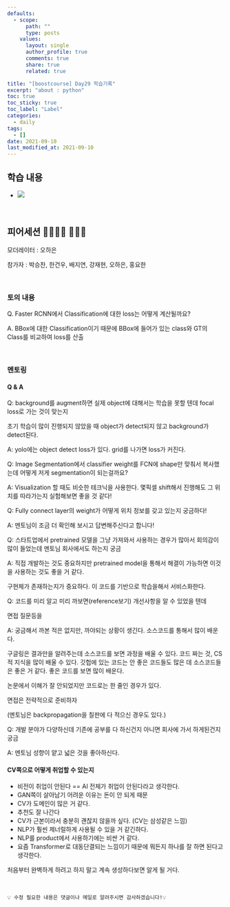 ```yaml
---
defaults:
  - scope:
      path: ""
      type: posts
    values:
      layout: single
      author_profile: true
      comments: true
      share: true
      related: true

title: "[boostcourse] Day29 학습기록"
excerpt: "about : python"
toc: true
toc_sticky: true
toc_label: "Label"
categories:
  - daily
tags:
  - []
date: 2021-09-10
last_modified_at: 2021-09-10
---
```


## 학습 내용

- <a href="https://hongsusoo.github.io/ai/objectdetection_model"><img src="https://img.shields.io/badge/-object detection-red"/></a>

<br>

## 피어세션 👨‍👨‍👦‍👦 👨‍👨‍👦

모더레이터 : 오하은

참가자 : 박승찬, 한건우, 배지연, 강재현, 오하은, 홍요한

<br>

### 토의 내용

Q. Faster RCNN에서 Classification에 대한 loss는 어떻게 계산될까요?

A. BBox에 대한 Classification이기 때문에 BBox에 들어가 있는 class와 GT의 Class를 비교하여 loss를 산출

<br>

### 멘토링

#### Q & A

Q: background를 augment하면 실제 object에 대해서는 학습을 못할 텐데 focal loss로 가는 것이 맞는지

초기 학습이 많이 진행되지 않았을 때 object가 detect되지 않고 background가 detect된다. 

A: yolo에는 object detect loss가 있다. grid를 나가면 loss가 커진다.

Q: Image Segmentation에서 classifier weight를 FCN에 shape만 맞춰서 복사했는데 어떻게 저게 segmentation이 되는걸까요?

A: Visualization 할 때도 비슷한 테크닉을 사용한다. 몇픽셀 shift해서 진행해도 그 위치를 따라가는지 실험해보면 좋을 것 같다!

Q: Fully connect layer의 weight가 어떻게 위치 정보를 갖고 있는지 궁금하다!

A: 멘토님이 조금 더 확인해 보시고 답변해주신다고 합니다!

Q: 스타트업에서 pretrained 모델을 그냥 가져와서 사용하는 경우가 많아서 회의감이 많이 들었는데 멘토님 회사에서도 하는지 궁금

A: 직접 개발하는 것도 중요하지만 pretrained model을 통해서 해결이 가능하면 이것을 사용하는 것도 좋을 거 같다. 

구현체가 존재하는지가 중요하다. 이 코드를 기반으로 학습을해서 서비스화한다.

Q: 코드를 미리 알고 미리 까보면(reference보기) 개선사항을 알 수 있었을 텐데

면접 질문등을 

A: 궁금해서 까본 적은 없지만, 까야되는 상황이 생긴다. 소스코드를 통해서 많이 배운다.

구글링은 결과만을 알려주는데 소스코드를 보면 과정을 배울 수 있다. 코드 짜는 것, CS적 지식을 많이 배울 수 있다. 깃헙에 있는 코드는 안 좋은 코드들도 많은 데 소스코드들은 좋은 거 같다. 좋은 코드를 보면 많이 배운다.

논문에서 이해가 잘 안되었지만 코드로는 한 줄인 경우가 있다. 

면접은 전략적으로 준비하자

(멘토님은 backpropagation을 칠판에 다 적으신 경우도 있다.)

Q: 개발 분야가 다양하신데 기존에 공부를 다 하신건지 아니면 회사에 가서 하게된건지 궁금

A: 멘토님 성향이 얕고 넓은 것을 좋아하신다.


#### CV쪽으로 어떻게 취업할 수 있는지

- 비전이 취업이 안된다 == AI 전체가 취업이 안된다라고 생각한다.
- GAN쪽이 살아남기 어려운 이유는 돈이 안 되게 때문
- CV가 도메인이 많은 거 같다.
- 추천도 잘 나간다
- CV가 근본이라서 충분히 괜찮지 않을까 싶다. (CV는 삼성같은 느낌)
- NLP가 훨씬 제너럴하게 사용될 수 있을 거 같긴하다.
- NLP를 product에서 사용하기에는 비싼 거 같다.
- 요즘 Transformer로 대동단결되는 느낌이기 때문에 뭐든지 하나를 잘 하면 된다고 생각한다.

처음부터 완벽하게 하려고 하지 말고 계속 생성하다보면 알게 될 거다.


<br>

```
💡 수정 필요한 내용은 댓글이나 메일로 알려주시면 감사하겠습니다!💡 
```
